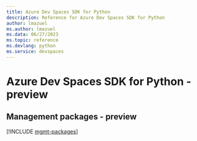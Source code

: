 ```yaml
---
title: Azure Dev Spaces SDK for Python
description: Reference for Azure Dev Spaces SDK for Python
author: lmazuel
ms.author: lmazuel
ms.data: 06/27/2023
ms.topic: reference
ms.devlang: python
ms.service: devspaces
---
```

# Azure Dev Spaces SDK for Python - preview

## Management packages - preview
[!INCLUDE [mgmt-packages](dev-spaces-mgmt-index.md)]